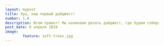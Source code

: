 ```yaml
---
layout: mypost
title: Ура, наш первый дайджест!
number: 1.0
description: Всем привет! Мы начинаем делать дайджест, где будем собирать все самое интересное и важное, что произошло в мире блокчейна за неделю. Кто мы такие и почему решили за это взяться?
post_date: 8 апреля 2019
image: 
        feature: soft-trees.jpg
---
```


